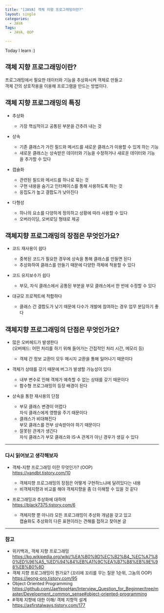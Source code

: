 ```yaml
---
title: "[JAVA] 객체 지향 프로그래밍이란?"
layout: single
categories:
  - JAVA
Tags:
  - JAVA, OOP

---
```

Today I learn :)
   
## 객체 지향 프로그래밍이란?  
프로그래밍에서 필요한 데이터와 기능을 추상화시켜 객체로 만들고  
객체 간의 상호작용을 이용해 프로그램을 만드는 방법이다.  


## 객체 지향 프로그래밍의 특징  
* 추상화  
  - 가장 핵심적이고 공통된 부분을 간추려 내는 것  

* 상속  
  - 기존 클래스가 가진 필드와 메서드를 새로운 클래스가 이용할 수 있게 하는 기능  
  - 새로운 클래스는 상속받은 데이터와 기능을 수정하거나 새로운 데이터와 기능을 추가할 수 있다  

* 캡슐화  
  - 관련된 필드와 메서드를 하나로 묶는 것
  - 구현 내용을 숨기고 인터페이스를 통해 사용하도록 하는 것  
  - 응집도가 높고 결합도가 낮아진다  

* 다형성  
  - 하나의 요소를 다양하게 정의하고 상황에 따라 사용할 수 있다  
  - 오버라이딩, 오버로딩 형태로 제공  


## 객체지향 프로그래밍의 장점은 무엇인가요?  
* 코드 재사용이 쉽다      
  - 중복된 코드가 필요한 경우에 상속을 통해 클래스를 만들면 된다     
  - 추상화하여 클래스를 만들기 때문에 다양한 객체에 적용할 수 있다  

* 코드 유지보수가 쉽다    
  - 부모, 자식 클래스에서 공통된 부분을 부모 클래스에서 한 번에 수정할 수 있다  

* 대규모 프로젝트에 적합하다    
  - 클래스 간 결합도가 낮기 때문에 다수가 개발에 참여하는 경우 업무 분담하기 좋다  


## 객체지향 프로그래밍의 단점은 무엇인가요?  
* 많은 오버헤드가 발생한다     
  (오버헤드: 어떤 처리를 하기 위해 들어가는 간접적인 처리 시간, 메모리 등)      
  - 객체 간 정보 교환이 모두 메시지 교환을 통해 일어나기 때문이다   
  
* 객체가 상태를 갖기 때문에 버그가 발생할 가능성이 있다      
  - 내부 변수로 인해 객체가 예측할 수 없는 상태를 갖기 때문이다      
  - 함수형 프로그래밍의 등장 배경이 된다  
  
* 상속을 통한 재사용의 단점      
  - 부모 클래스 변경이 어렵다        
      자식 클래스에게 영향을 주기 때문이다    
  - 클래스가 비대해진다          
      부모 클래스를 전부 상속받아야 하기 때문이다          
  - 잘못된 관계가 생긴다          
      자식 클래스가 부모 클래스와 IS-A 관계가 아닌 경우가 생길 수 있다     
      
---
### 다시 읽어보고 생각해보자  
* 객체-지향 프로그래밍 이란 무엇인가? (OOP)  
  https://vandbt.tistory.com/10  
  - 객체지향 프로그래밍의 장점은 어떻게 구현하느냐에 달려있다는 내용  
  - 비객체지향과 비교를 해야 객체지향을 좀 더 이해할 수 있을 것 같다     

* 프로그래밍과 추상화에 대하여  
  https://black7375.tistory.com/6  
  - 객체지향 뿐 아니라 모든 프로그래밍이 추상화 개념을 갖고 있고  
    캡슐화도 추상화의 다른 표현이라는 견해를 접하고 찾아본 글     
    
---
### 참고  
* 위키백과_ 객체 지향 프로그래밍  
  https://ko.wikipedia.org/wiki/%EA%B0%9D%EC%B2%B4_%EC%A7%80%ED%96%A5_%ED%94%84%EB%A1%9C%EA%B7%B8%EB%9E%98%EB%B0%8D  
* 객체 지향 프로그래밍이 뭔가요? (꼬리에 꼬리를 무는 질문 1순위, 그놈의 OOP)  
  https://jeong-pro.tistory.com/95  
* Object Oriented Programming  
  https://github.com/JaeYeopHan/Interview_Question_for_Beginner/tree/master/Development_common_sense#object-oriented-programming  
* #객체 지향에 대한 이해/ 객체 지향적 설계  
  https://asfirstalways.tistory.com/177  

  
